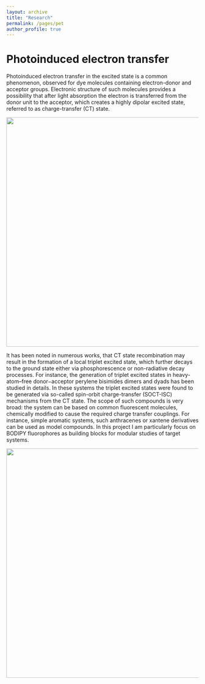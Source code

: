 ```yaml
---
layout: archive
title: "Research"
permalink: /pages/pet
author_profile: true
---
```

Photoinduced electron transfer
======

Photoinduced electron transfer in the excited state is a common phenomenon, observed for dye molecules containing electron-donor and acceptor groups. Electronic structure of such molecules provides a possibility that after light absorption the electron is transferred from the donor unit to the acceptor, which creates a highly dipolar excited state, referred to as charge-transfer (CT) state.

<div style="text-align:center"><img src="https://mihafil.github.io/academic/images/pet.jpg" style="width:600px;height:auto"></div>

 It has been noted in numerous works, that CT state recombination may result in the formation of a local triplet excited state, which further decays to the ground state either via phosphorescence or non-radiative decay processes.  For instance, the generation of triplet excited states in heavy-atom–free donor−acceptor perylene bisimides dimers and dyads has been studied in details. In these systems the triplet excited states were found to be generated via so-called spin-orbit charge-transfer (SOCT-ISC) mechanisms from the CT state.
The scope of such compounds is very broad: the system can be based on common fluorescent molecules, chemically modified to cause the required charge transfer couplings. For instance, simple aromatic systems, such anthracenes or xantene derivatives can be used as model compounds. In this project I am particularly focus on BODIPY fluorophores as building blocks for modular studies of target systems. 

<div style="text-align:center"><img src="https://mihafil.github.io/academic/images/pyridone-porphyrins.jpg" style="width:600px;height:auto"></div>



